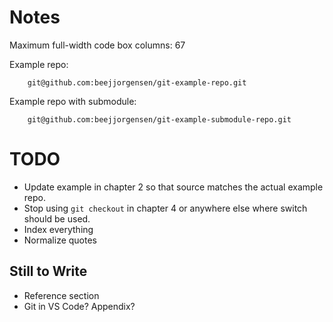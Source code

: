 # Notes

Maximum full-width code box columns: 67

Example repo:
```
    git@github.com:beejjorgensen/git-example-repo.git
```

Example repo with submodule:
```
    git@github.com:beejjorgensen/git-example-submodule-repo.git
```

# TODO

* Update example in chapter 2 so that source matches the actual example
  repo.
* Stop using `git checkout` in chapter 4 or anywhere else where switch
  should be used.
* Index everything
* Normalize quotes

## Still to Write

* Reference section
* Git in VS Code? Appendix?
